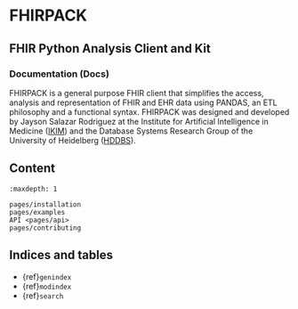 # FHIRPACK 

## FHIR Python Analysis Client and Kit

### Documentation (Docs)

FHIRPACK is a general purpose FHIR client that simplifies the access, analysis and representation of FHIR and EHR data using PANDAS, an ETL philosophy and a functional syntax. FHIRPACK was designed and developed by Jayson Salazar Rodriguez at the Institute for Artificial Intelligence in Medicine ([IKIM](https://mml.ikim.nrw/)) and the Database Systems Research Group of the University of Heidelberg ([HDDBS](https://dbs.ifi.uni-heidelberg.de/)). 

## Content
```{toctree}
:maxdepth: 1

pages/installation
pages/examples
API <pages/api>
pages/contributing
```


## Indices and tables

- {ref}`genindex`
- {ref}`modindex`
- {ref}`search`
